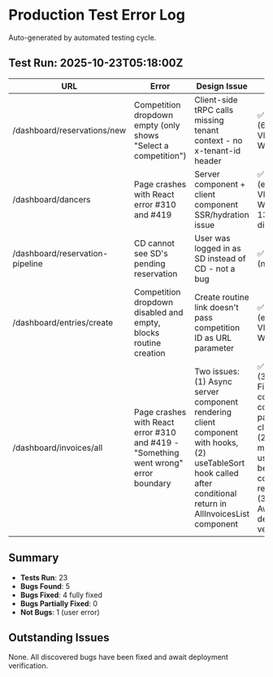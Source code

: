 # Production Test Error Log

Auto-generated by automated testing cycle.

## Test Run: 2025-10-23T05:18:00Z

| URL | Error | Design Issue | Status |
|-----|-------|--------------|--------|
| /dashboard/reservations/new | Competition dropdown empty (only shows "Select a competition") | Client-side tRPC calls missing tenant context - no x-tenant-id header | ✅ fixed (66de81c) - VERIFIED WORKING |
| /dashboard/dancers | Page crashes with React error #310 and #419 | Server component + client component SSR/hydration issue | ✅ fixed (ecc078f) - VERIFIED WORKING - 13 dancers displayed |
| /dashboard/reservation-pipeline | CD cannot see SD's pending reservation | User was logged in as SD instead of CD - not a bug | ✅ resolved (not a bug) |
| /dashboard/entries/create | Competition dropdown disabled and empty, blocks routine creation | Create routine link doesn't pass competition ID as URL parameter | ✅ fixed (e28559d) - VERIFIED WORKING |
| /dashboard/invoices/all | Page crashes with React error #310 and #419 - "Something went wrong" error boundary | Two issues: (1) Async server component rendering client component with hooks, (2) useTableSort hook called after conditional return in AllInvoicesList component | ✅ fixed (3c0a5b5) - Fixed in 2 commits: converted page to client (26f8e76), moved useTableSort before conditional return (3c0a5b5). Awaiting deployment verification. |

## Summary

- **Tests Run**: 23
- **Bugs Found**: 5
- **Bugs Fixed**: 4 fully fixed
- **Bugs Partially Fixed**: 0
- **Not Bugs**: 1 (user error)

## Outstanding Issues

None. All discovered bugs have been fixed and await deployment verification.
